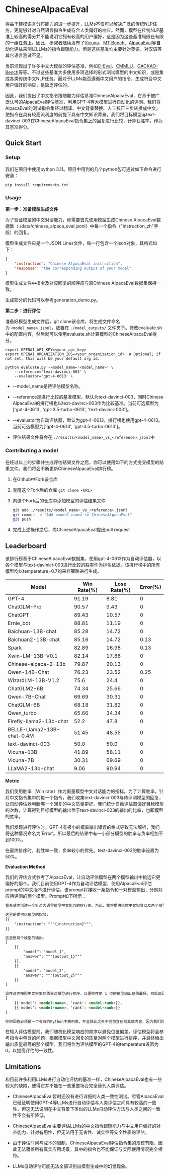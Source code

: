 # ChineseAlpacaEval

得益于建模语言分布能力的进一步提升，LLMs不仅可以解决广泛的传统NLP任务，更能够针对自然语言指令生成符合人类偏好的响应。然而，模型在传统NLP基准上较高的得分并不能说明它拥有较高的用户偏好，这是因为这些基准局限在有限的一组任务上。因此，研究者陆续发布了[Vicuna](https://lmsys.org/blog/2023-03-30-vicuna/)、[MT Bench](https://huggingface.co/spaces/lmsys/mt-bench)、[AlpacaEval](https://github.com/tatsu-lab/alpaca_eval#use-cases)等自动化评估来测试LLMs的指令跟随能力。但是这些基准均主要针对英语，对汉语等其它语言测试不足。

当前涌现出了许多中文大模型的评估基准，例如[C-Eval](https://cevalbenchmark.com/)、[CMMLU](https://github.com/haonan-li/CMMLU)、[GAOKAO-Bench](https://github.com/OpenLMLab/GAOKAO-Bench)等等。不过这些基准大多使用多项选择的形式测试模型的中文知识，或是集成各类传统中文NLP任务。而对于LLMs能否遵循中文用户的指令，生成符合中文用户偏好的响应，是缺乏评估的。

因此，我们提出了中文指令跟随能力评估基准ChineseAlpacaEval，它基于被广泛认可的AlpacaEval评估基准，利用GPT-4等大模型进行自动化的评测。我们将AlpacaEval的测试指令集经过翻译、中文背景替换、人工校正三步转换成中文，使指令在具有较高流利度的前提下具有中文知识背景。我们将目标模型与text-davinci-003在ChineseAlpacaEval指令集上的回复进行比较，计算获胜率，作为其基准得分。

## Quick Start

### Setup

我们在项目中使用python 3.11。项目中用到的几个python包可通过如下命令进行安装：

```shell
pip install requirements.txt
```

### Usage

**第一步：准备模型生成文件**

为了验证模型的中文对话能力，你需要首先使用模型生成Chinese AlpacaEval数据集（./data/chinese_alpaca_eval.jsonl）中每一个指令（"instruction_zh"字段）的回复。

模型生成文件应是一个JSON Lines文件，每一行包含一个json对象，其格式如下：

```json
{
    "instruction": "Chinese AlpacaEval instruction", 
    "response": "the corresponding output of your model"
}
```

模型生成文件中指令及对应回复的顺序应与原Chinese AlpacaEval数据集保持一致。

生成部分的代码可以参考generation_demo.py。

**第二步：进行评估**

准备好模型生成文件后，git clone该仓库，将生成文件命名为 `<model_name>.jsonl`，放置在 `./model_outputs/` 文件夹下。修改evaluate.sh中的配置内容，然后就可以使用evaluate.sh计算模型的ChineseAlpacaEval得分。

```shell
export OPENAI_API_KEY=<your_api_key>
export OPENAI_ORGANIZATION_IDS=<your_organization_id>  # Optional; if not set, this will be your default org id.

python evaluate.py --model_name='<model_name>' \
    --reference='text-davinci-003' \
    --evaluator='gpt-4-0613' \
```

- --model_name是待评估模型名称。

- --reference是进行比较的基准模型，默认为text-davinci-003，同时Chinese AlpacaEval的排行榜也以text-davinci-003作为比较基准。当前可选模型为['gpt-4-0613', 'gpt-3.5-turbo-0613', 'text-davinci-003']。

- --evaluator为自动评估器，默认为gpt-4-0613，排行榜也使用gpt-4-0613。当前可选模型为['gpt-4-0613', 'gpt-3.5-turbo-0613']。

- 评估结果文件将会在 `./results/<model_name>_vs_<reference>.jsonl`中

### Contributing a model

在经过以上的步骤并生成评估结果文件之后，你可以使用如下的方式提交模型的结果文件。我们将会不断更新ChineseAlpacaEval排行榜。

1. 在Github中Fork该仓库

2. 克隆这个Fork后的仓库 `git clone <URL>`

3. 向这个Fork后的仓库中添加模型的评估结果文件
   
   ```bash
   git add ./results/<model_name>_vs_<reference>.jsonl
   git commit -m "Add <model_name> to ChineseAlpacaEval"
   git push
   ```

4. 完成上述操作之后，向ChineseAlpacaEval提出pull request 

## Leaderboard

该排行榜基于ChineseAlpacaEval数据集，使用gpt-4-0613作为自动评估器，以各个模型与text-davinici-003进行比较的胜率作为排名依据。该排行榜中的所有模型均以temperature=0.7的采样策略进行生成。

| Model                      | Win Rate(%) | Lose Rate(%) | Error(%) |
| -------------------------- | ----------- | ------------ | -------- |
| GPT-4                      | 91.19       | 8.81         | 0        |
| ChatGLM-Pro                | 90.57       | 9.43         | 0        |
| ChatGPT                    | 89.43       | 10.57        | 0        |
| Ernie_bot                  | 88.81       | 11.19        | 0        |
| Baichuan-13B-chat          | 85.28       | 14.72        | 0        |
| Baichuan2-13B-chat         | 85.16       | 14.72        | 0.13     |
| Spark                      | 82.89       | 16.98        | 0.13     |
| Xwin-LM-13B-V0.1           | 82.14       | 17.86        | 0        |
| Chinese-alpaca-2-13b       | 79.87       | 20.13        | 0        |
| Qwen-14B-Chat              | 76.23       | 23.52        | 0.25     |
| WizardLM-13B-V1.2          | 75.6        | 24.4         | 0        |
| ChatGLM2-6B                | 74.34       | 25.66        | 0        |
| Qwen-7B-Chat               | 69.69       | 30.31        | 0        |
| ChatGLM-6B                 | 68.18       | 31.82        | 0        |
| Qwen_turbo                 | 65.66       | 34.34        | 0        |
| Firefly-llama2-13b-chat    | 52.2        | 47.8         | 0        |
| BELLE-Llama2-13B-chat-0.4M | 51.45       | 48.55        | 0        |
| text-davinci-003           | 50.0        | 50.0         | 0        |
| Vicuna-13B                 | 41.89       | 58.11        | 0        |
| Vicuna-7B                  | 30.31       | 69.69        | 0        |
| LLaMA2-13b-chat            | 9.06        | 90.94        | 0        |

**Metric**

我们使用胜率（Win rate）作为衡量模型中文对话能力的指标。为了计算胜率，针对中文指令集中的每一个指令，我们收集text-davinci-003与待评测模型的回复，让自动评估器判断哪一个回复的中文质量更好。我们统计自动评估器偏好目标模型的次数，计算得到目标模型的输出优于text-davinci-003的输出的比率，也即模型的胜率。

我们发现进行评估时，GPT-4有极小的概率输出错误的格式导致无法解析，我们将这种情况命名为’Error’。所以最后的结果中有一小部分模型的胜率与负率相加不到100%。

在最终排序时，若胜率一致，负率较小的优先。text-davinci-003的胜率设置为50%。

**Evaluation Method**

我们的评估方式参考了AlpacaEval，让自动评估模型在两个模型输出中挑选它更偏好的那个。我们目前使用GPT-4作为自动评估模型，使用AlpacaEval评估prompt的中文版本进行评估。该prompt将接收一条指令和一对模型输出，分别对应待评测的两个模型。Prompt如下所示：

```markdown
我希望你创建一个针对大语言模型中文能力的排行榜。为此，我将提供给你中文指令以及两个模型对应的中文回复。请根据中文用户的偏好对这些模型进行排名。所有的输入和输出都应该是Python字典。

这里是提供给模型的指令:
{{
    "instruction": """{instruction}""",
}}

这里是两个模型的输出:
[
    {{
        "model": "model_1",
        "answer": """{output_1}"""
    }},
    {{
        "model": "model_2",
        "answer": """{output_2}"""
    }}
]

现在请你按照中文答案的质量对模型进行排序，以便排在第 1 位的模型输出结果最好。然后返回模型名称和排名的列表，即生成以下输出：
[
    {{'model': <model-name>, 'rank': <model-rank>}},
    {{'model': <model-name>, 'rank': <model-rank>}}
]

你的回答必须是一个有效的Python字典列表，并且除此之外不应包含任何其他内容，因为我们将直接在Python中执行它。请提供大多数中文用户会给出的结果。
```

在输入评估模型前，我们随机化模型响应的顺序以避免位置偏差。评估模型将会参考指令中包含的问题，根据模型中文回复的质量对两个模型进行排序，并最终给出输出质量最高的那个模型。我们将作为评估模型的GPT-4的temperature设置为0，以提高评估的一致性。

## Limitations

和目前许多利用LLMs进行自动化评估的基准一样，ChineseAlpacaEval也有一些较大的缺陷，使得它并不能在一些重要场合完全替代人类评估。

- ChineseAlpacaEval暂时还没有进行详细的人类一致性测试。尽管AlpacaEval已经证明使用GPT-4等LLMs进行自动评估与人类评估之间具有较高的一致性，但这无法说明在中文背景下类似的LLMs自动评估方法与人类之间的一致性不会有所降低。

- ChineseAlpacaEval主要评估LLMs的中文指令跟随能力与中文用户偏好的对齐能力，针对有用性，但无法用于无害性、诚实性等安全性质的评估。

- 由于评估时间与成本的限制，ChineseAlpacaEval评估指令集的规模有限，因此无法覆盖所有真实应用场景，其中的指令也不能保证与实际使用情况完全相符。

- LLMs自动评估可能无法全部识别出模型生成中的幻觉现象。
